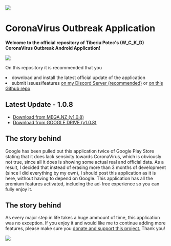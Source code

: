 ![](https://i.imgur.com/uKvgnK4.jpg)


# CoronaVirus Outbreak Application

<b> Welcome to the official repository of Tiberiu Potec's (W_C_K_D) CoronaVirus Outbreak Android Application! </b>

![](https://thumbs.gfycat.com/ColdHonorableBurro-size_restricted.gif)

On this repository it is recommended that you <li> download and install the latest official update of the application </li> <li> submit issues/features [on my Discord Server (recommended)](https://discord.gg/r3spSc) or [on this Github repo](https://github.com/TheWCKD/CoronaVirus-Outbreak-App/issues)</li>

<h2> Latest Update - 1.0.8</h2>

- [Download from MEGA.NZ (v1.0.8)](https://mega.nz/#!VYICCYbD!y0dpSzBzY-sRGEo-ESCm_vEdDLWNYCX4coKktlZHycs)
- [Download from GOOGLE DRIVE (v1.0.8)](https://drive.google.com/open?id=1OPoqMaTVdu_jwgVp_EXLUjjFm0E2Btr9)

<h2> The story behind</h2>

Google has been pulled out this application twice of Google Play Store stating that it does lack sensivity towards CoronaVirus, which is obviously not true, since all it does is showing some actual real and official data.
As a result, I decided that instead of erasing more than 3 months of development (since I did everything by my own), I should post this application as it is here, without having to depend on Google.
This application has all the premium features activated, including the ad-free experience so you can fully enjoy it.

<h2> The story behind</h2>

As every major step in life takes a huge ammount of time, this application was no exception. If you enjoy it and would like me to continue adding more features, please make sure you [donate and support this project.](https://www.paypal.com/cgi-bin/webscr?cmd=_s-xclick&hosted_button_id=YUFZGFLDERYMG&source=url) Thank you!

![](https://media.tenor.com/images/c674ba98c40f6793eaf10a1356c1c36a/tenor.gif)

